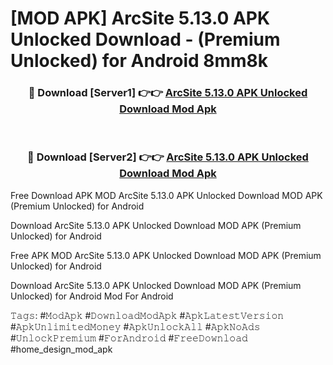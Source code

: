 # [MOD APK] ArcSite 5.13.0 APK Unlocked Download - (Premium Unlocked) for Android 8mm8k



<div align="center">
<h3>🔴 Download [Server1] 👉👉 <a href="https://momento.my/?title=ArcSite_5.13.0_APK_Unlocked_Download">ArcSite 5.13.0 APK Unlocked Download Mod Apk</a></h3><br>

<h3>🔴 Download [Server2] 👉👉 <a href="https://momento.my/?title=ArcSite_5.13.0_APK_Unlocked_Download">ArcSite 5.13.0 APK Unlocked Download Mod Apk</a></h3>
</div>



Free Download APK MOD ArcSite 5.13.0 APK Unlocked Download MOD APK (Premium Unlocked) for Android

Download ArcSite 5.13.0 APK Unlocked Download MOD APK (Premium Unlocked) for Android

Free APK MOD ArcSite 5.13.0 APK Unlocked Download MOD APK (Premium Unlocked) for Android

Download ArcSite 5.13.0 APK Unlocked Download MOD APK (Premium Unlocked) for Android Mod For Android

𝚃𝚊𝚐𝚜: #𝙼𝚘𝚍𝙰𝚙𝚔 #𝙳𝚘𝚠𝚗𝚕𝚘𝚊𝚍𝙼𝚘𝚍𝙰𝚙𝚔 #𝙰𝚙𝚔𝙻𝚊𝚝𝚎𝚜𝚝𝚅𝚎𝚛𝚜𝚒𝚘𝚗 #𝙰𝚙𝚔𝚄𝚗𝚕𝚒𝚖𝚒𝚝𝚎𝚍𝙼𝚘𝚗𝚎𝚢 #𝙰𝚙𝚔𝚄𝚗𝚕𝚘𝚌𝚔𝙰𝚕𝚕 #𝙰𝚙𝚔𝙽𝚘𝙰𝚍𝚜 #𝚄𝚗𝚕𝚘𝚌𝚔𝙿𝚛𝚎𝚖𝚒𝚞𝚖 #𝙵𝚘𝚛𝙰𝚗𝚍𝚛𝚘𝚒𝚍 #𝙵𝚛𝚎𝚎𝙳𝚘𝚠𝚗𝚕𝚘𝚊𝚍 #home_design_mod_apk
